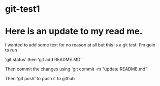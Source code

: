 # git-test1

# Here is an update to my read me. 

I wanted to add some text for no reason at all but this is a git test. I'm goin to run 

'git status' then 'git add README.MD'

Then commit the changes using 'git commit -m "update README.md"'

Then 'git push' to push it to github 
